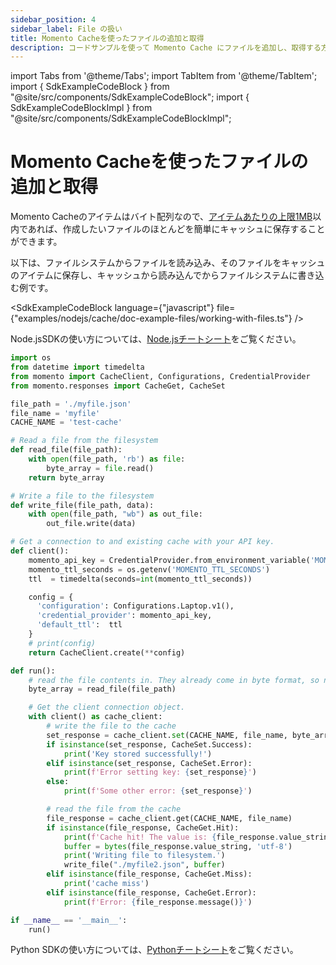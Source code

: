 ```yaml
---
sidebar_position: 4
sidebar_label: File の扱い
title: Momento Cacheを使ったファイルの追加と取得
description: コードサンプルを使って Momento Cache にファイルを追加し、取得する方法を説明しています。
---
```


import Tabs from '@theme/Tabs';
import TabItem from '@theme/TabItem';
import { SdkExampleCodeBlock } from "@site/src/components/SdkExampleCodeBlock";
import { SdkExampleCodeBlockImpl } from "@site/src/components/SdkExampleCodeBlockImpl";

# Momento Cacheを使ったファイルの追加と取得

Momento Cacheのアイテムはバイト配列なので、[アイテムあたりの上限1MB](/cache/limits)以内であれば、作成したいファイルのほとんどを簡単にキャッシュに保存することができます。

以下は、ファイルシステムからファイルを読み込み、そのファイルをキャッシュのアイテムに保存し、キャッシュから読み込んでからファイルシステムに書き込む例です。

<SdkExampleCodeBlock language={"javascript"} file={"examples/nodejs/cache/doc-example-files/working-with-files.ts"} />

Node.jsSDKの使い方については、[Node.jsチートシート](/platform/sdks/nodejs/cache.mdx)をご覧ください。
   </TabItem>
   <TabItem value="py" label="Python">

```python
import os
from datetime import timedelta
from momento import CacheClient, Configurations, CredentialProvider
from momento.responses import CacheGet, CacheSet

file_path = './myfile.json'
file_name = 'myfile'
CACHE_NAME = 'test-cache'

# Read a file from the filesystem
def read_file(file_path):
    with open(file_path, 'rb') as file:
        byte_array = file.read()
    return byte_array

# Write a file to the filesystem
def write_file(file_path, data):
    with open(file_path, "wb") as out_file:
        out_file.write(data)

# Get a connection to and existing cache with your API key.
def client():
    momento_api_key = CredentialProvider.from_environment_variable('MOMENTO_API_KEY')
    momento_ttl_seconds = os.getenv('MOMENTO_TTL_SECONDS')
    ttl  = timedelta(seconds=int(momento_ttl_seconds))

    config = {
      'configuration': Configurations.Laptop.v1(),
      'credential_provider': momento_api_key,
      'default_ttl':  ttl
    }
    # print(config)
    return CacheClient.create(**config)

def run():
    # read the file contents in. They already come in byte format, so no casting necessary
    byte_array = read_file(file_path)

    # Get the client connection object.
    with client() as cache_client:
        # write the file to the cache
        set_response = cache_client.set(CACHE_NAME, file_name, byte_array)
        if isinstance(set_response, CacheSet.Success):
            print('Key stored successfully!')
        elif isinstance(set_response, CacheSet.Error):
            print(f'Error setting key: {set_response}')
        else:
            print(f'Some other error: {set_response}')

        # read the file from the cache
        file_response = cache_client.get(CACHE_NAME, file_name)
        if isinstance(file_response, CacheGet.Hit):
            print(f'Cache hit! The value is: {file_response.value_string}')
            buffer = bytes(file_response.value_string, 'utf-8')
            print('Writing file to filesystem.')
            write_file("./myfile2.json", buffer)
        elif isinstance(file_response, CacheGet.Miss):
            print('cache miss')
        elif isinstance(file_response, CacheGet.Error):
            print(f'Error: {file_response.message()}')

if __name__ == '__main__':
    run()

```

Python SDKの使い方については、[Pythonチートシート](/platform/sdks/python/cache.md)をご覧ください。

   </TabItem>
</Tabs>
